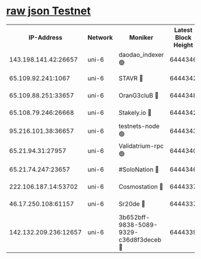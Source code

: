 [raw json Testnet](https://rpc-check.junot.stavr.tech/junot/rpc-junot-result.json)
=


<table><tr><th>IP-Address</th><th>Network</th><th>Moniker</th><th>Latest Block Height</th><th>Earliest Block Height</th><th>Catching Up</th><th>Tx Index</th><th>Voting Power</th><th>Scan Time</th></tr><tr><td>143.198.141.42:26657</td><td>uni-6</td><td>daodao_indexer 🟢</td><td>6444346</td><td>1</td><td>False</td><td>off</td><td>0</td><td>2023-12-26T18:53:48.890894859UTC</td></tr><tr><td>65.109.92.241:1067</td><td>uni-6</td><td>STAVR 🔴</td><td>6444342</td><td>1138541</td><td>False</td><td>on</td><td>6042</td><td>2023-12-26T18:53:38.722575008UTC</td></tr><tr><td>65.109.88.251:33657</td><td>uni-6</td><td>OranG3cluB 🔴</td><td>6444348</td><td>1138541</td><td>False</td><td>on</td><td>11</td><td>2023-12-26T18:53:53.369802849UTC</td></tr><tr><td>65.108.79.246:26668</td><td>uni-6</td><td>Stakely.io 🔴</td><td>6444342</td><td>1570872</td><td>False</td><td>on</td><td>1358933</td><td>2023-12-26T18:53:39.062667783UTC</td></tr><tr><td>95.216.101.38:36657</td><td>uni-6</td><td>testnets-node 🟢</td><td>6444343</td><td>1615130</td><td>False</td><td>on</td><td>0</td><td>2023-12-26T18:53:41.487453697UTC</td></tr><tr><td>65.21.94.31:27957</td><td>uni-6</td><td>Validatrium-rpc 🟢</td><td>6444340</td><td>2943363</td><td>False</td><td>on</td><td>0</td><td>2023-12-26T18:53:34.241296422UTC</td></tr><tr><td>65.21.74.247:23657</td><td>uni-6</td><td>#SoloNation 🔴</td><td>6444346</td><td>5208001</td><td>False</td><td>on</td><td>112</td><td>2023-12-26T18:53:48.044586356UTC</td></tr><tr><td>222.106.187.14:53702</td><td>uni-6</td><td>Cosmostation 🔴</td><td>6444337</td><td>5344501</td><td>False</td><td>on</td><td>110003</td><td>2023-12-26T18:53:31.859679894UTC</td></tr><tr><td>46.17.250.108:61157</td><td>uni-6</td><td>Sr20de 🔴</td><td>6444337</td><td>5727371</td><td>False</td><td>on</td><td>28</td><td>2023-12-26T18:53:26.076658818UTC</td></tr><tr><td>142.132.209.236:12657</td><td>uni-6</td><td>3b652bff-9838-5089-9329-c36d8f3deceb 🔴</td><td>6444339</td><td>6441280</td><td>False</td><td>on</td><td>157563</td><td>2023-12-26T18:53:30.455042126UTC</td></tr></table>